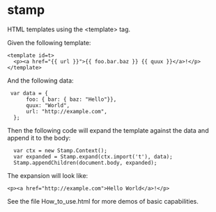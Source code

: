# stamp
HTML templates using the &lt;template> tag. 

Given the following template:

    <template id=t>
      <p><a href="{{ url }}">{{ foo.bar.baz }} {{ quux }}</a>!</p>
    </template>

And the following data:

     var data = {
          foo: { bar: { baz: "Hello"}},
          quux: "World",
          url: "http://example.com",
      };

Then the following code will expand the template against the data and
append it to the body:

      var ctx = new Stamp.Context();
      var expanded = Stamp.expand(ctx.import('t'), data);
      Stamp.appendChildren(document.body, expanded);

The expansion will look like:

    <p><a href="http://example.com">Hello World</a>!</p>

See the file How_to_use.html for more demos of basic capabilities.

